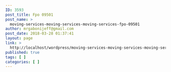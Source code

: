 ```yaml
---
ID: 3593
post_title: Fpo 09501
post_name: >
  moving-services-moving-services-moving-services-fpo-09501
author: mrgabonijeff@gmail.com
post_date: 2018-03-28 01:37:41
layout: page
link: >
  http://localhost/wordpress/moving-services-moving-services-moving-services-fpo-09501/
published: true
tags: [ ]
categories: [ ]
---
```


